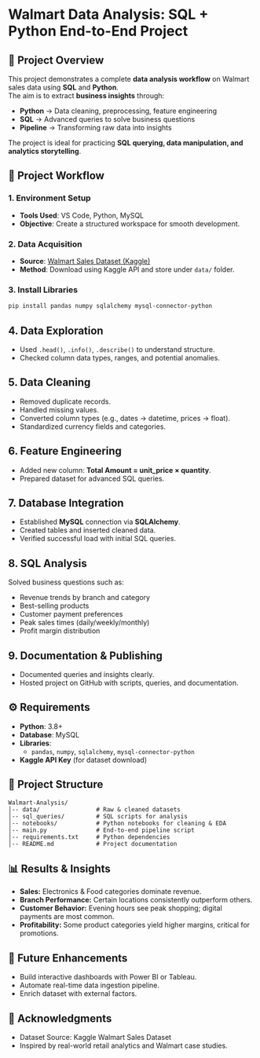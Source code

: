 # Walmart Data Analysis: SQL + Python End-to-End Project

## 📌 Project Overview

This project demonstrates a complete **data analysis workflow** on Walmart sales data using **SQL** and **Python**.  
The aim is to extract **business insights** through:

- **Python** → Data cleaning, preprocessing, feature engineering  
- **SQL** → Advanced queries to solve business questions  
- **Pipeline** → Transforming raw data into insights  

The project is ideal for practicing **SQL querying, data manipulation, and analytics storytelling**.



## 🔑 Project Workflow

### 1. Environment Setup
- **Tools Used**: VS Code, Python, MySQL  
- **Objective**: Create a structured workspace for smooth development.

### 2. Data Acquisition
- **Source**: [Walmart Sales Dataset (Kaggle)](https://www.kaggle.com/najir0123/walmart-10k-sales-datasets)  
- **Method**: Download using Kaggle API and store under `data/` folder.

### 3. Install Libraries
```bash
pip install pandas numpy sqlalchemy mysql-connector-python
```



## 4. Data Exploration
- Used `.head()`, `.info()`, `.describe()` to understand structure.  
- Checked column data types, ranges, and potential anomalies.  



## 5. Data Cleaning
- Removed duplicate records.  
- Handled missing values.  
- Converted column types (e.g., dates → datetime, prices → float).  
- Standardized currency fields and categories.  



## 6. Feature Engineering
- Added new column: **Total Amount = unit_price × quantity**.  
- Prepared dataset for advanced SQL queries.  



## 7. Database Integration
- Established **MySQL** connection via **SQLAlchemy**.  
- Created tables and inserted cleaned data.  
- Verified successful load with initial SQL queries.  



## 8. SQL Analysis
Solved business questions such as:  
- Revenue trends by branch and category  
- Best-selling products  
- Customer payment preferences  
- Peak sales times (daily/weekly/monthly)  
- Profit margin distribution  



## 9. Documentation & Publishing
- Documented queries and insights clearly.  
- Hosted project on GitHub with scripts, queries, and documentation.  



## ⚙️ Requirements
- **Python**: 3.8+  
- **Database**: MySQL  
- **Libraries**:  
  - `pandas`, `numpy`, `sqlalchemy`, `mysql-connector-python`  
- **Kaggle API Key** (for dataset download)  


## 📂 Project Structure
```plaintext
Walmart-Analysis/
│-- data/                # Raw & cleaned datasets
│-- sql_queries/         # SQL scripts for analysis
│-- notebooks/           # Python notebooks for cleaning & EDA
│-- main.py              # End-to-end pipeline script
│-- requirements.txt     # Python dependencies
│-- README.md            # Project documentation
```

##  📊 Results & Insights

- **Sales:** Electronics & Food categories dominate revenue.
- **Branch Performance:** Certain locations consistently outperform others.
- **Customer Behavior:** Evening hours see peak shopping; digital payments are most common.
- **Profitability:** Some product categories yield higher margins, critical for promotions.

## 🚀 Future Enhancements
- Build interactive dashboards with Power BI or Tableau.
- Automate real-time data ingestion pipeline.
- Enrich dataset with external factors.

## 🙌 Acknowledgments
- Dataset Source: Kaggle Walmart Sales Dataset
- Inspired by real-world retail analytics and Walmart case studies.
